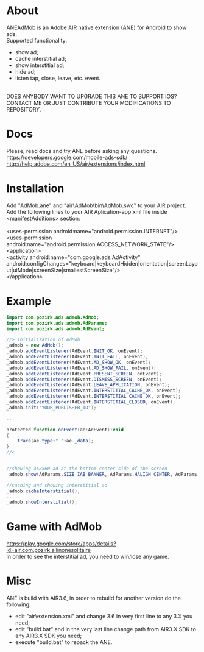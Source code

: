 # About
ANEAdMob is an Adobe AIR native extension (ANE) for Android to show ads.<br />
Supported functionality:<br />
- show ad;<br />
- cache interstitial ad;<br />
- show interstitial ad;<br />
- hide ad;<br />
- listen tap, close, leave, etc. event.<br />
<br />
DOES ANYBODY WANT TO UPGRADE THIS ANE TO SUPPORT IOS?<br />
CONTACT ME OR JUST CONTRIBUTE YOUR MODIFICATIONS TO REPOSITORY.<br />

# Docs
Please, read docs and try ANE before asking any questions.<br />
https://developers.google.com/mobile-ads-sdk/<br />
http://help.adobe.com/en_US/air/extensions/index.html<br />


# Installation
Add "AdMob.ane" and "air\AdMob\bin\AdMob.swc" to your AIR project.<br />
Add the following lines to your AIR Aplication-app.xml file inside &lt;manifestAdditions&gt; section:<br />
<br />
&lt;uses-permission android:name="android.permission.INTERNET"/&gt;<br />
&lt;uses-permission android:name="android.permission.ACCESS_NETWORK_STATE"/&gt;<br />
&lt;application&gt;<br />
	&lt;activity android:name="com.google.ads.AdActivity" android:configChanges="keyboard|keyboardHidden|orientation|screenLayout|uiMode|screenSize|smallestScreenSize"/&gt;<br />
&lt;/application&gt;<br />


# Example
```actionscript
import com.pozirk.ads.admob.AdMob;
import com.pozirk.ads.admob.AdParams;
import com.pozirk.ads.admob.AdEvent;

//> initialization of AdMob
_admob = new AdMob();
_admob.addEventListener(AdEvent.INIT_OK, onEvent);
_admob.addEventListener(AdEvent.INIT_FAIL, onEvent);
_admob.addEventListener(AdEvent.AD_SHOW_OK, onEvent);
_admob.addEventListener(AdEvent.AD_SHOW_FAIL, onEvent);
_admob.addEventListener(AdEvent.PRESENT_SCREEN, onEvent);
_admob.addEventListener(AdEvent.DISMISS_SCREEN, onEvent);
_admob.addEventListener(AdEvent.LEAVE_APPLICATION, onEvent);
_admob.addEventListener(AdEvent.INTERSTITIAL_CACHE_OK, onEvent);
_admob.addEventListener(AdEvent.INTERSTITIAL_CACHE_OK, onEvent);
_admob.addEventListener(AdEvent.INTERSTITIAL_CLOSED, onEvent);
_admob.init("YOUR_PUBLISHER_ID");

...

protected function onEvent(ae:AdEvent):void
{
	trace(ae.type+" "+ae._data);
}
//<


//showing 468x60 ad at the bottom center side of the screen
_admob.show(AdParams.SIZE_IAB_BANNER, AdParams.HALIGN_CENTER, AdParams.VALIGN_BOTTOM);

//caching and showing interstitial ad
_admob.cacheInterstitial();
...
_admob.showInterstitial();
```

# Game with AdMob
https://play.google.com/store/apps/details?id=air.com.pozirk.allinonesolitaire<br />
In order to see the interstitial ad, you need to win/lose any game.<br />


# Misc
ANE is build with AIR3.6, in order to rebuild for another version do the following:<br />
- edit "air\extension.xml" and change 3.6 in very first line to any 3.X you need;<br />
- edit "build.bat" and in the very last line change path from AIR3.X SDK to any AIR3.X SDK you need;<br />
- execute "build.bat" to repack the ANE.<br />